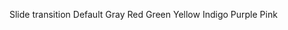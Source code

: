 <script>
  import { Badge } from 'svelte-5-ui-lib';
  import { slide } from 'svelte/transition';
  import { quintOut } from 'svelte/easing';
  const slideParams = {
    delay: 250, 
    duration: 500, 
    easing: quintOut, 
    axis: 'y' 
  }
</script>

<Badge dismissable transition={slide} params={slideParams} large>Slide transition</Badge>
<Badge dismissable large>Default</Badge>
<Badge dismissable large color="gray">Gray</Badge>
<Badge dismissable large color="red">Red</Badge>
<Badge dismissable large color="green">Green</Badge>
<Badge dismissable large color="yellow">Yellow</Badge>
<Badge dismissable large color="indigo">Indigo</Badge>
<Badge dismissable large color="purple">Purple</Badge>
<Badge dismissable large color="pink">Pink</Badge>
